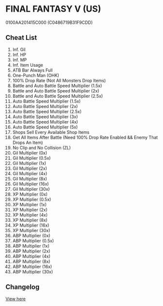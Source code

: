 # FINAL FANTASY V (US)
0100AA201415C000 (C0486719B31F9CDD)

## Cheat List
1. Inf. Gil
1. Inf. HP
1. Inf. MP
1. Inf. Item Usage
1. ATB Bar Always Full
1. One-Punch Man (OHK)
1. 100% Drop Rate (Not All Monsters Drop Items)
1. Battle and Auto Battle Speed Multiplier (1.5x)
1. Battle and Auto Battle Speed Multiplier (2x)
1. Battle and Auto Battle Speed Multiplier (2.5x)
1. Auto Battle Speed Multiplier (1.5x)
1. Auto Battle Speed Multiplier (2x)
1. Auto Battle Speed Multiplier (2.5x)
1. Auto Battle Speed Multiplier (3x)
1. Auto Battle Speed Multiplier (4x)
1. Auto Battle Speed Multiplier (5x)
1. Shops Sell Every Available Shop Items
1. Get All Items After Battle (Need 100% Drop Rate Enabled && Enemy That Drops An Item)
1. No Clip and No Collision (ZL)
1. Gil Multiplier (0x)
1. Gil Multiplier (0.5x)
1. Gil Multiplier (1x)
1. Gil Multiplier (2x)
1. Gil Multiplier (4x)
1. Gil Multiplier (8x)
1. Gil Multiplier (16x)
1. Gil Multiplier (30x)
1. XP Multiplier (0x)
1. XP Multiplier (0.5x)
1. XP Multiplier (1x)
1. XP Multiplier (2x)
1. XP Multiplier (4x)
1. XP Multiplier (8x)
1. XP Multiplier (16x)
1. XP Multiplier (30x)
1. ABP Multiplier (0x)
1. ABP Multiplier (0.5x)
1. ABP Multiplier (1x)
1. ABP Multiplier (2x)
1. ABP Multiplier (4x)
1. ABP Multiplier (8x)
1. ABP Multiplier (16x)
1. ABP Multiplier (30x)

## Changelog
[View here](./CHANGELOG.md)